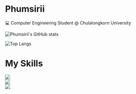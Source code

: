 <h1>
    Phumsirii
</h1>

<p>💻 Computer Engineering Student @ Chulalongkorn University</p>
  
![Phumsirii's GitHub stats](https://github-readme-stats.vercel.app/api?username=Phumsirii&show_icons=true&theme=radical&include_all_commits=true)

![Top Langs](https://github-readme-stats.vercel.app/api/top-langs/?username=Phumsirii&layout=compact&langs_count=100000&theme=dark)

<p align="center">
  <h1>
    My Skills
  </h1>
  <a href="https://skillicons.dev">
    <div>
        <img src="https://skillicons.dev/icons?i=python,cpp,java,scala,js,css,html"/>
    </div>
    <div>
        <img src="https://skillicons.dev/icons?i=next,react"/>
    </div>
    <div>
        <img src="https://skillicons.dev/icons?i=postgres,mongodb,postman"/>
    </div>
  </a>
</p>
